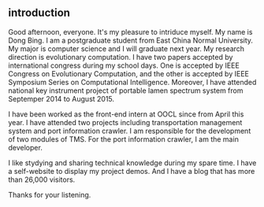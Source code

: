 ## introduction

Good afternoon, everyone. It's my pleasure to intriduce myself. My name is Dong Bing. I am a postgraduate student from East China Normal University. My major is computer science and I will graduate next year. My research direction is evolutionary computation. I have two papers accepted by international congress during my school days. One is accepted by IEEE Congress on Evolutionary Computation, and the other is accepted by IEEE Symposium Series on Computational Intelligence. Moreover, I have attended national key instrument project of portable lamen spectrum system from Septemper 2014 to August 2015.

I have been worked as the front-end intern at OOCL since from April this year. I have attended two projects including transportation management system and port information crawler. I am responsible for the development of two modules of TMS. For the port information crawler, I am the main developer.

I like stydying and sharing technical knowledge during my spare time. I have a self-website to display my project demos. And I have a blog that has more than 26,000 visitors.

Thanks for your listening.